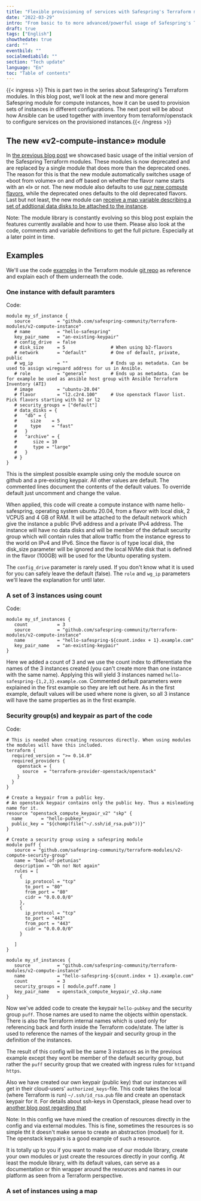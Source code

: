```yaml
---
title: "Flexible provisioning of services with Safespring's Terraform modules"
date: "2022-03-29"
intro: "From basic to to more advanced/powerful usage of Safespring's Terraform modules"
draft: true
tags: ["English"]
showthedate: true
card: ""
eventbild: ""
socialmediabild: ""
section: "Tech update"
language: "En"
toc: "Table of contents"
---
```

{{< ingress >}}
This is part two in the series about Safespring's Terraform modules. In this
blog post, we'll look at the new and more general Safespring module for compute
instances, how it can be used to provision sets of instances in different
configurations. The next post will be about how Ansible can be used together
with inventory from terraform/openstack to configure services on the provisioned
instances.{{< /ingress >}}

## The new «v2-compute-instance» module
In [the previous blog post][firstblog] we showcased basic usage of the initial
version of the Safespring Terraform modules. These modules is now deprecated and
are replaced by a single module that does more than the deprecated ones. The
reason for this is that the new module automatically switches usage of «boot
from volume» on and off based on whether the flavor name starts with an «l» or
not. The new module also defaults to use [our new compute flavors][newflavors],
while the deprecated ones defaults to the old deprecated flavors.  Last but not
least, the new module can [receive a map variable describing a set of addtional
data disks to be attached to the instance][diskmap].

Note: The module library is constantly evolving so this blog post explain the
features currently available and how to use them. Please also look at the code,
comments and variable definitions to get the full picture. Especially at a later
point in time. 

## Examples
We'll use the code [examples][sftfexamples] in the Terraform module [git
repo][sftfmodules] as reference and explain each of them underneath the code.

### One instance with default paramters

Code:
```
module my_sf_instance {
   source          = "github.com/safespring-community/terraform-modules/v2-compute-instance"
   # name          = "hello-safespring"
   key_pair_name   = "an-existing-keypair"
   # config_drive  = false
   # disk_size     = 5                 # When using b2-flavors
   # network       = "default"         # One of default, private, public
   # wg_ip         = ""                # Ends up as metadata. Can be used to assign wireguard address for us in Ansible.
   # role          = "general"         # Ends up as metadata. Can be for example be used as ansible host group with Ansible Terraform Inventory (ATI)
   # image         = "ubuntu-20.04"
   # flavor        = "l2.c2r4.100"     # Use openstack flavor list. Pick flavors starting with b2 or l2
   # security_groups = ["default"]
   # data_disks = {
   #   "db" = {
   #     size    = 5
   #     type    = "fast"
   #   }
   #   "archive" = {
   #      size = 10
   #      type = "large"
   #   }
   # }
}
```
This is the simplest possible example using only the module source on github and
a pre-existing keypair. All other values are default. The commented lines
document the contents of the default values. To override default just uncomment
and change the value. 

When applied, this code will create a compute instance with name
hello-safespring, operating system ubuntu 20.04, from a flavor with local disk,
2 VCPUS and 4 GB of RAM. It will be attached to the default network which give
the instance a public IPv6 address and a private IPv4 address. 
The instance will have no data disks and will be member of the default security
group which will contain rules that allow traffic from the instance egress to
the world on IPv4 and IPv6. Since the flavor is of type local disk, the
disk_size parameter will be ignored and the local NVMe disk that is defined in
the flavor (100GB) will be used  for the Ubuntu operating system.

The `config_drive` parameter is rarely used. If you don't know what it is used for you can safely leave the default (false). The `role` and `wg_ip` parameters we'll leave the explanation for until later. 

### A set of 3 instances using count

Code:
```
module my_sf_instances {
   count           = 3
   source          = "github.com/safespring-community/terraform-modules/v2-compute-instance"
   name            = "hello-safespring-${count.index + 1}.example.com"
   key_pair_name   = "an-existing-keypair"
}
```
Here we added a count of 3 and we use the count index to differentiate the names
of the 3 instances created (you can't create more than one instance with the
same name). Applying this will yield 3 instances named
`hello-safespring-{1,2,3}.example.com`. Commented default parameters were
explained in the first example so they are left out here. As in the first
example, default values will be used where none is given, so all 3 instance will
have the same properties as in the first example. 

### Security group(s) and keypair as part of the code

Code:
```
# This is needed when creating resources directly. When using modules the modules will have this included.
terraform {
  required_version = ">= 0.14.0"
  required_providers {
    openstack = {
      source  = "terraform-provider-openstack/openstack"
    }
  }
}

# Create a keypair from a public key.
# An openstack keypair contains only the public key. Thus a misleading name for it.
resource "openstack_compute_keypair_v2" "skp" {
  name       = "hello-pubkey"
  public_key = "${chomp(file("~/.ssh/id_rsa.pub"))}"
}

# Create a security group using a safespring module
module puff {
   source = "github.com/safespring-community/terraform-modules/v2-compute-security-group"
   name = "bowl-of-petunias"
   description = "Oh no! Not again"
   rules = [
     {
       ip_protocol = "tcp"
       to_port = "80"
       from_port = "80"
       cidr = "0.0.0.0/0"
     },
     {
       ip_protocol = "tcp"
       to_port = "443"
       from_port = "443"
       cidr = "0.0.0.0/0"
     }

   ]
}

module my_sf_instances {
   source          = "github.com/safespring-community/terraform-modules/v2-compute-instance"
   name            = "hello-safespring-${count.index + 1}.example.com"
   count           = 3
   security_groups = [ module.puff.name ]
   key_pair_name   = openstack_compute_keypair_v2.skp.name
}
```
Now we've added code to create the keypair `hello-pubkey` and the security group
`puff`. Those names are used to name the objects within openstack. There is also
the Terraform internal names which is used only for referencing back and forth
inside the Terraform code/state. The latter is used to reference the names of
the keypair and security group in the definition of the instances.

The result of this config will be the same 3 instances as in the previous
example except they wont be member of the default security group, but rather the
`puff` security group that we created with ingress rules for `http`and `https`.

Also we have created our own keypair (public key) that our instances will get in
their cloud-users' `authorized_keys`-file. This code takes the local (where
Terraform is run) `~/.ssh/id_rsa.pub` file and create an openstack keypair for
it. For details about ssh-keys in Openstack, please head over to [another blog
post regarding that][sshblog]

Note: In this config we have mixed the creation of resources directly in the
config and via external modules. This is fine, sometimes the resources is so
simple tht it doesn't make sense to create an abstraction (moduel) for it. The
openstack keypairs is a good example of such a resource.

It is totally up to you if you want to make use of our module library, create
your own modules or just create the resources directly in your config. At least
the module library, with its default values, can serve as a documentation or
thin wrapper around the resources and names in our platform as seen from a
Terraform perspective.

### A set of instances using a map


[diskmap]: https://github.com/safespring-community/terraform-modules/blob/main/examples/v2-compute-instance/main.tf#L15
[newflavors]: https://docs.safespring.com/new/flavors/
[firstblog]: https://www.safespring.com/blogg/2022-01-terraform-modules/
[mbcfengine]: https://www.researchgate.net/publication/243774232_Cfengine_A_site_configuration_engine
[tfdl]: https://www.terraform.io/downloads
[sftfmodules]: https://github.com/safespring-community/terraform-modules
[sftfexamples]: https://github.com/safespring-community/terraform-modules/tree/main/examples
[sshblog]: https://www.safespring.com/blogg/2022-03-ssh-keys/